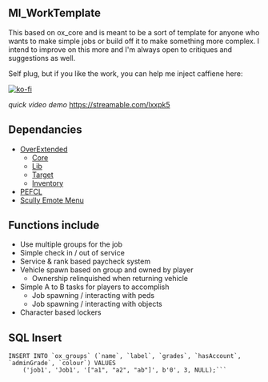 ## MI_WorkTemplate
This based on ox_core and is meant to be a sort of template for anyone who wants to make simple jobs or build off it to make something more complex. I intend to improve on this more and  I'm always open to critiques and suggestions as well.

Self plug, but if you like the work, you can help me inject caffiene here:

[![ko-fi](https://ko-fi.com/img/githubbutton_sm.svg)](https://ko-fi.com/S6S5IBXL6)

*quick video demo*
https://streamable.com/lxxpk5

## Dependancies
* [OverExtended](https://github.com/overextended/overextended.github.io)
    * [Core](https://github.com/overextended/ox_core)
    * [Lib](https://github.com/overextended/ox_lib)
    * [Target](https://github.com/overextended/ox_target)
    * [Inventory](https://github.com/overextended/ox_inventory)
* [PEFCL](https://github.com/project-error/pefcl)
* [Scully Emote Menu](https://github.com/Scullyy/scully_emotemenu/tree/main)

## Functions include
* Use multiple groups for the job
* Simple check in / out of service
* Service & rank based paycheck system
* Vehicle spawn based on group and owned by player
    * Ownership relinquished when returning vehicle
* Simple A to B tasks for players to accomplish
    * Job spawning / interacting with peds
    * Job spawning / interacting with objects
* Character based lockers

## SQL Insert
```-- Dumping data for table overextended.ox_groups: ~1 rows (approximately)
INSERT INTO `ox_groups` (`name`, `label`, `grades`, `hasAccount`, `adminGrade`, `colour`) VALUES
	('job1', 'Job1', '["a1", "a2", "ab"]', b'0', 3, NULL);```
